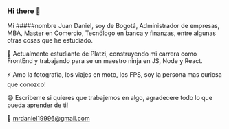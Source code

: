 ### Hi there 👋

Mi #####nombre Juan Daniel, soy de Bogotá, Administrador de empresas, MBA, Master en Comercio, Tecnólogo en banca y finanzas, entre algunas otras cosas que he estudiado.

🌱 Actualmente estudiante de Platzi, construyendo mi carrera como FrontEnd y trabajando para se un maestro ninja en JS, Node y React.

⚡ Amo la fotografía, los viajes en moto, los FPS, soy la persona mas curiosa que conozco! 

😄 Escribeme si quieres que trabajemos en algo, agradecere todo lo que pueda aprender de ti!

💬 mrdaniel19996@gmail.com

<!--
**Mrdaniel01/Mrdaniel01** is a ✨ _special_ ✨ repository because its `README.md` (this file) appears on your GitHub profile.

Here are some ideas to get you started:

- 🔭 I’m currently working on ...
- 🌱 I’m currently learning ...
- 👯 I’m looking to collaborate on ...
- 🤔 I’m looking for help with ...
- 💬 Ask me about ...
- 📫 How to reach me: ...
- 😄 Pronouns: ...
- ⚡ Fun fact: ...
-->
